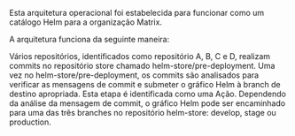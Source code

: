 Esta arquitetura operacional foi estabelecida para funcionar como um catálogo Helm para a organização Matrix.

A arquitetura funciona da seguinte maneira:

Vários repositórios, identificados como repositório A, B, C e D, realizam commits no repositório store chamado helm-store/pre-deployment.
Uma vez no helm-store/pre-deployment, os commits são analisados para verificar as mensagens de commit e submeter o gráfico Helm à branch de destino apropriada. Esta etapa é identificada como uma Ação.
Dependendo da análise da mensagem de commit, o gráfico Helm pode ser encaminhado para uma das três branches no repositório helm-store: develop, stage ou production.